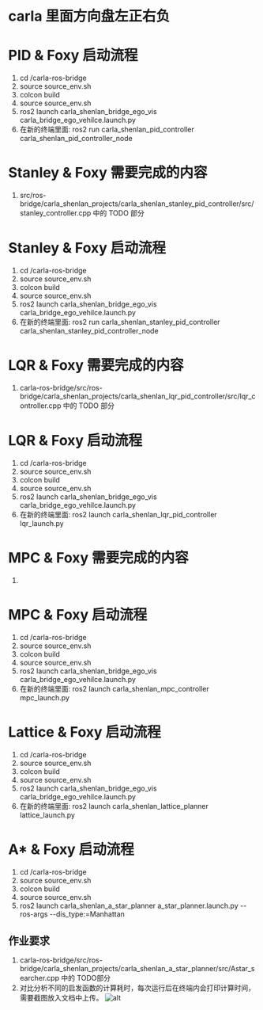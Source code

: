 # carla 里面方向盘左正右负

# PID & Foxy 启动流程
1. cd /carla-ros-bridge
2. source source_env.sh 
3. colcon build
4. source source_env.sh
5. ros2 launch carla_shenlan_bridge_ego_vis carla_bridge_ego_vehilce.launch.py
6. 在新的终端里面: ros2 run carla_shenlan_pid_controller carla_shenlan_pid_controller_node

# Stanley & Foxy 需要完成的内容
1. src/ros-bridge/carla_shenlan_projects/carla_shenlan_stanley_pid_controller/src/stanley_controller.cpp 中的 TODO 部分

# Stanley & Foxy 启动流程
1. cd /carla-ros-bridge
2. source source_env.sh
3. colcon build
4. source source_env.sh
5. ros2 launch carla_shenlan_bridge_ego_vis carla_bridge_ego_vehilce.launch.py
6. 在新的终端里面: ros2 run carla_shenlan_stanley_pid_controller carla_shenlan_stanley_pid_controller_node

# LQR & Foxy 需要完成的内容
1. carla-ros-bridge/src/ros-bridge/carla_shenlan_projects/carla_shenlan_lqr_pid_controller/src/lqr_controller.cpp 中的 TODO 部分

# LQR & Foxy 启动流程
1. cd /carla-ros-bridge
2. source source_env.sh
3. colcon build
4. source source_env.sh
5. ros2 launch carla_shenlan_bridge_ego_vis carla_bridge_ego_vehilce.launch.py
6. 在新的终端里面: ros2 launch carla_shenlan_lqr_pid_controller lqr_launch.py

# MPC & Foxy 需要完成的内容
1. 

# MPC & Foxy 启动流程
1. cd /carla-ros-bridge
2. source source_env.sh
3. colcon build
4. source source_env.sh
5. ros2 launch carla_shenlan_bridge_ego_vis carla_bridge_ego_vehilce.launch.py
6. 在新的终端里面: ros2 launch carla_shenlan_mpc_controller mpc_launch.py

# Lattice & Foxy 启动流程
1. cd /carla-ros-bridge
2. source source_env.sh
3. colcon build
4. source source_env.sh
5. ros2 launch carla_shenlan_bridge_ego_vis carla_bridge_ego_vehilce.launch.py
6. 在新的终端里面: ros2 launch carla_shenlan_lattice_planner lattice_launch.py

# A* & Foxy 启动流程
1. cd /carla-ros-bridge
2. source source_env.sh
3. colcon build
4. source source_env.sh
5. ros2 launch carla_shenlan_a_star_planner a_star_planner.launch.py --ros-args --dis_type:=Manhattan
## 作业要求
1. carla-ros-bridge/src/ros-bridge/carla_shenlan_projects/carla_shenlan_a_star_planner/src/Astar_searcher.cpp 中的 TODO部分
2. 对比分析不同的启发函数的计算耗时，每次运行后在终端内会打印计算时间，需要截图放入文档中上传。
![alt](./2022-11-06_15-06.png)